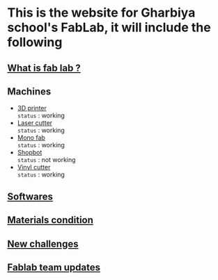# This is the website for Gharbiya school's FabLab, it will include the following

## [What is fab lab ?](/fablab-info.md)

## Machines
- [3D printer](/machines/3d-printer.md)  
`status` : working
- [Laser cutter](/machines/laser-cutter.md)  
`status` : working
- [Mono fab](/machines/monofab.md)  
`status` : working
- [Shopbot](/machines/shopbot.md)  
`status` : not working
- [Vinyl cutter](/machines/vinyl-cutter.md)  
`status` : working

## [Softwares](/software.md)
## [Materials condition](/materials-conditions.md)
## [New challenges](new-challenges.md)
## [Fablab team updates](fablab-team-updates.md)